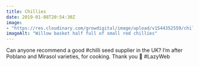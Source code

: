 ```yaml
---
title: Chillies
date: 2019-01-08T20:54:30Z
image: 
- "https://res.cloudinary.com/growdigital/image/upload/v1544352559/chillies-44722319261.jpg"
imageAlt: "Willow basket half full of small red chillies"
---
```


Can anyone recommend a good #chilli seed supplier in the UK? I’m after Poblano and Mirasol varieties, for cooking. Thank you 🙂 #LazyWeb
